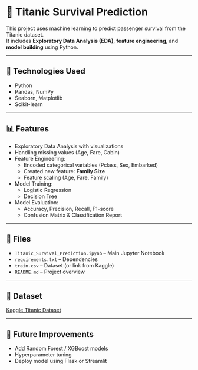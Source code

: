 # 🚢 Titanic Survival Prediction

This project uses machine learning to predict passenger survival from the Titanic dataset.  
It includes **Exploratory Data Analysis (EDA)**, **feature engineering**, and **model building** using Python.

---

## 🔧 Technologies Used
- Python
- Pandas, NumPy
- Seaborn, Matplotlib
- Scikit-learn

---

## 📊 Features
- Exploratory Data Analysis with visualizations
- Handling missing values (Age, Fare, Cabin)
- Feature Engineering:
  - Encoded categorical variables (Pclass, Sex, Embarked)
  - Created new feature: **Family Size**
  - Feature scaling (Age, Fare, Family)
- Model Training:
  - Logistic Regression
  - Decision Tree
- Model Evaluation:
  - Accuracy, Precision, Recall, F1-score
  - Confusion Matrix & Classification Report

---

## 📁 Files
- `Titanic_Survival_Prediction.ipynb` – Main Jupyter Notebook
- `requirements.txt` – Dependencies
- `train.csv` – Dataset (or link from Kaggle)
- `README.md` – Project overview

---

## 🔗 Dataset
[Kaggle Titanic Dataset](https://www.kaggle.com/c/titanic)

---

## 🚀 Future Improvements
- Add Random Forest / XGBoost models
- Hyperparameter tuning
- Deploy model using Flask or Streamlit
